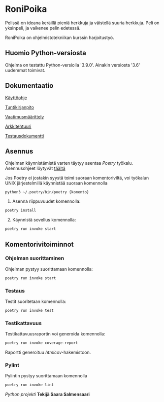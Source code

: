# RoniPoika 

Pelissä on ideana keräillä pieniä herkkuja ja väistellä suuria herkkuja. Peli on yksinpeli, ja vaikenee pelin edetessä.

RoniPoika on ohjelmistotekniikan kurssin harjoitustyö.

## Huomio Python-versiosta

Ohjelma on testattu Python-versiolla '3.9.0'. Ainakin versiosta '3.6' uudemmat toimivat.

## Dokumentaatio

[Käyttöohje](https://github.com/saarasalme/ot-harjoitustyo/blob/main/dokumentaatio/kayttoohje.md)

[Tuntikirjanpito](https://github.com/saarasalme/ot-harjoitustyo/blob/main/tuntikirjanpito.md)

[Vaatimusmäärittely](https://github.com/saarasalme/ot-harjoitustyo/blob/main/dokumentaatio/vaatimusmaarittely.md)

[Arkkitehtuuri](https://github.com/saarasalme/ot-harjoitustyo/blob/main/dokumentaatio/arkkitehtuuri.md)

[Testausdokumentti](https://github.com/saarasalme/ot-harjoitustyo/blob/main/dokumentaatio/testaus.md)

## Asennus

Ohjelman käynnistämistä varten täytyy asentaa *Poetry* työkalu. Asennusohjeet löytyvät [täältä](https://python-poetry.org/docs/)

Jos Poetry ei jostakin syystä toimi suoraan komentoriviltä, voi työkalun UNIX järjestelmillä käynnistää suoraan komennolla

```
python3 ~/.poetry/bin/poetry {komento}
```

1. Asenna riippuvuudet komennolla:

```bash
poetry install
```

2. Käynnistä sovellus komennolla:

```bash
poetry run invoke start
```

## Komentorivitoiminnot

### Ohjelman suorittaminen

Ohjelman pystyy suorittamaan komennolla:

```bash
poetry run invoke start
```

### Testaus

Testit suoritetaan komennolla:

```bash
poetry run invoke test
```

### Testikattavuus

Testikattavuusraportin voi generoida komennolla:

```bash
poetry run invoke coverage-report
```

Raportti generoituu _htmlcov_-hakemistoon.


### Pylint

Pylintin pystyy suorittamaan komennolla

```bash
poetry run invoke lint
```


*Python projekti*
**Tekijä Saara Salmensaari**
